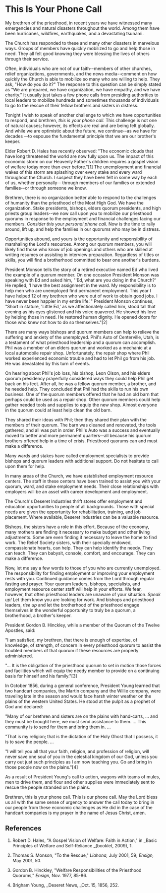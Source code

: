 # This Is Your Phone Call

My brethren of the priesthood, in recent years we have witnessed many
emergencies and natural disasters throughout the world. Among them have been
hurricanes, wildfires, earthquakes, and a devastating tsunami.

The Church has responded to these and many other disasters in marvelous ways.
Groups of members have quickly mobilized to go and help those in need. They
all felt good knowing they were blessing the lives of others through their
service.

Often, individuals who are not of our faith--members of other churches, relief
organizations, governments, and the news media--comment on how quickly the
Church is able to mobilize so many who are willing to help. They ask, "How do
you do it?" The response to this question can be simply stated as "We are
prepared, we have organization, we have empathy, and we have charity." It
usually just takes a few phone calls from presiding authorities to local
leaders to mobilize hundreds and sometimes thousands of individuals to go to
the rescue of their fellow brothers and sisters in distress.

Tonight I wish to speak of another challenge to which we have opportunities to
respond, and brethren, _this is your phone call._ This challenge is not one of
natural causes; however, its effects are real and are being felt globally. And
while we are optimistic about the future, we continue--as we have for decades
--to espouse the fundamental principle that we are our brother's keeper.

Elder Robert D. Hales has recently observed: "The economic clouds that have
long threatened the world are now fully upon us. The impact of this economic
storm on our Heavenly Father's children requires a gospel vision of welfare
today more than ever before."[1] The unemployment and financial wakes of this
storm are splashing over every stake and every ward throughout the Church. I
suspect they have been felt in some way by each of us, whether personally--
through members of our families or extended families--or through someone we
know.

Brethren, there is no organization better able to respond to the challenges of
humanity than the priesthood of the Most High God. We have the organization.
Stake presidents, bishops, elders quorum presidents, and high priests group
leaders--we now call upon you to mobilize our priesthood quorums in response
to the employment and financial challenges facing our members. _Consider this
your personal phone call._ Now is the time to rally around, lift up, and help
the families in our quorums who may be in distress.

Opportunities abound, and yours is the opportunity and responsibility of
marshaling the Lord's resources. Among our quorum members, you will likely
find those who know of job openings and others who are skilled at writing
resumes or assisting in interview preparation. Regardless of titles or skills,
you will find a brotherhood committed to bear one another's burdens.

President Monson tells the story of a retired executive named Ed who lived the
example of a quorum member. On one occasion President Monson was speaking with
Ed and asked him, "'Ed, what are you doing in the Church?' He replied, 'I have
the best assignment in the ward. My responsibility is to help men who are
unemployed find permanent employment. This year I have helped 12 of my
brethren who were out of work to obtain good jobs. I have never been happier
in my entire life.'" President Monson continues, "Short in stature, 'Little
Ed,' as we affectionately called him, stood tall that evening as his eyes
glistened and his voice quavered. He showed his love by helping those in need.
He restored human dignity. He opened doors for those who knew not how to do so
themselves."[2]

There are many ways bishops and quorum members can help to relieve the
suffering and anxiety of the unemployed. Phil's Auto of Centerville, Utah, is
a testament of what priesthood leadership and a quorum can accomplish. Phil
was a member of an elders quorum and worked as a mechanic at a local
automobile repair shop. Unfortunately, the repair shop where Phil worked
experienced economic trouble and had to let Phil go from his job. He was
devastated by this turn of events.

On hearing about Phil's job loss, his bishop, Leon Olson, and his elders
quorum presidency prayerfully considered ways they could help Phil get back on
his feet. After all, he was a fellow quorum member, a brother, and he needed
help. They concluded that Phil had the skills to run his own business. One of
the quorum members offered that he had an old barn that perhaps could be used
as a repair shop. Other quorum members could help gather needed tools and
supplies to equip the new shop. Almost everyone in the quorum could at least
help clean the old barn.

They shared their ideas with Phil; then they shared their plan with the
members of their quorum. The barn was cleaned and renovated, the tools
gathered, and all was put in order. Phil's Auto was a success and eventually
moved to better and more permanent quarters--all because his quorum brothers
offered help in a time of crisis. Priesthood quorums can and must make a
difference.

Many wards and stakes have called employment specialists to provide bishops
and quorum leaders with additional support. Do not hesitate to call upon them
for help.

In many areas of the Church, we have established employment resource centers.
The staff in these centers have been trained to assist you with your quorum,
ward, and stake employment needs. Their close relationships with employers
will be an asset with career development and employment.

The Church's Deseret Industries thrift stores offer employment and education
opportunities to people of all backgrounds. Those with special needs are given
the opportunity for rehabilitation, training, and job placement. Where
available, Deseret Industries can be a valuable resource.

Bishops, the sisters have a role in this effort. Because of the economy, many
mothers are finding it necessary to make budget and other living adjustments.
Some are even finding it necessary to leave the home to find work. The Relief
Society sisters, with their specially endowed, compassionate hearts, can help.
They can help identify the needy. They can teach. They can babysit, console,
comfort, and encourage. They can make a difference.

Now, let me say a few words to those of you who are currently unemployed. The
responsibility for finding employment or improving your employment rests with
you. Continued guidance comes from the Lord through regular fasting and
prayer. Your quorum leaders, bishops, specialists, and employment resource
center staff will help in your efforts. We fear, however, that often
priesthood leaders are unaware of your situation. _Speak up!_ Let them know
you are looking for work. And bishops and priesthood leaders, _rise up_ and
let the brotherhood of the priesthood engage themselves in the wonderful
opportunity to truly be a quorum, a brotherhood, a brother's keeper.

President Gordon B. Hinckley, while a member of the Quorum of the Twelve
Apostles, said:

"I am satisfied, my brethren, that there is enough of expertise, of knowledge,
of strength, of concern in every priesthood quorum to assist the troubled
members of that quorum if these resources are properly administered.

"... It is the obligation of the priesthood quorum to set in motion those forces
and facilities which will equip the needy member to provide on a continuing
basis for himself and his family."[3]

In October 1856, during a general conference, President Young learned that two
handcart companies, the Martin company and the Willie company, were traveling
late in the season and would face harsh winter weather on the plains of the
western United States. He stood at the pulpit as a prophet of God and
declared:

"Many of our brethren and sisters are on the plains with hand-carts, ... and
they must be brought here, we must send assistance to them. ... This community
is to send for them and bring them in. ...

"That is my religion; that is the dictation of the Holy Ghost that I possess,
it is to save the people. ...

"I will tell you all that your faith, religion, and profession of religion,
will never save one soul of you in the celestial kingdom of our God, unless
you carry out just such principles as I am now teaching you. Go and bring in
those people now on the plains."[4]

As a result of President Young's call to action, wagons with teams of mules,
men to drive them, and flour and other supplies were immediately sent to
rescue the people stranded on the plains.

Brethren, this is your phone call. This is our phone call. May the Lord bless
us all with the same sense of urgency to answer the call today to bring in our
people from these economic challenges as He did in the case of the handcart
companies is my prayer in the name of Jesus Christ, amen.

## References

  1. Robert D. Hales, "A Gospel Vision of Welfare: Faith in Action," in _Basic Principles of Welfare and Self-Reliance _(booklet, 2009), 1.

  2. Thomas S. Monson, "To the Rescue," _Liahona,_ July 2001, 59; _Ensign,_ May 2001, 50.

  3. Gordon B. Hinckley, "Welfare Responsibilities of the Priesthood Quorums," _Ensign,_ Nov. 1977, 85-86.

  4. Brigham Young, _Deseret News, _Oct. 15, 1856, 252.

